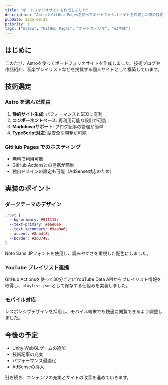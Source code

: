 ```yaml
---
title: "ポートフォリオサイトを作成しました"
description: "AstroとGitHub Pagesを使ってポートフォリオサイトを作成した際の技術選定や実装のポイントについて紹介します。"
pubDate: 2025-08-29
priority: 1
tags: ["Astro", "GitHub Pages", "ポートフォリオ", "AI生成"]
---
```


## はじめに

このたび、Astroを使ってポートフォリオサイトを作成しました。技術ブログや作品紹介、音楽プレイリストなどを掲載する個人サイトとして構築しています。

## 技術選定

### Astro を選んだ理由

1. **静的サイト生成**: パフォーマンスとSEOに有利
2. **コンポーネントベース**: 再利用可能な設計が可能
3. **Markdownサポート**: ブログ記事の管理が簡単
4. **TypeScript対応**: 型安全な開発が可能

### GitHub Pages でのホスティング

- 無料で利用可能
- GitHub Actionsとの連携が簡単
- 独自ドメインの設定も可能（AdSense対応のため）

## 実装のポイント

### ダークテーマのデザイン

```css
:root {
  --bg-primary: #0f1115;
  --text-primary: #e6e6e6;
  --text-secondary: #9aa0a6;
  --accent: #8ab4f8;
  --border: #2d3748;
}
```

Noto Sans JPフォントを使用し、読みやすさを重視した配色にしました。

### YouTube プレイリスト連携

GitHub Actionsを使って30分ごとにYouTube Data APIからプレイリスト情報を取得し、`playlist.json`として保存する仕組みを実装しました。

### モバイル対応

レスポンシブデザインを採用し、モバイル端末でも快適に閲覧できるよう調整しました。

## 今後の予定

- Unity WebGLゲームの追加
- 技術記事の充実
- パフォーマンス最適化
- AdSenseの導入

引き続き、コンテンツの充実とサイトの改善を進めていきます。